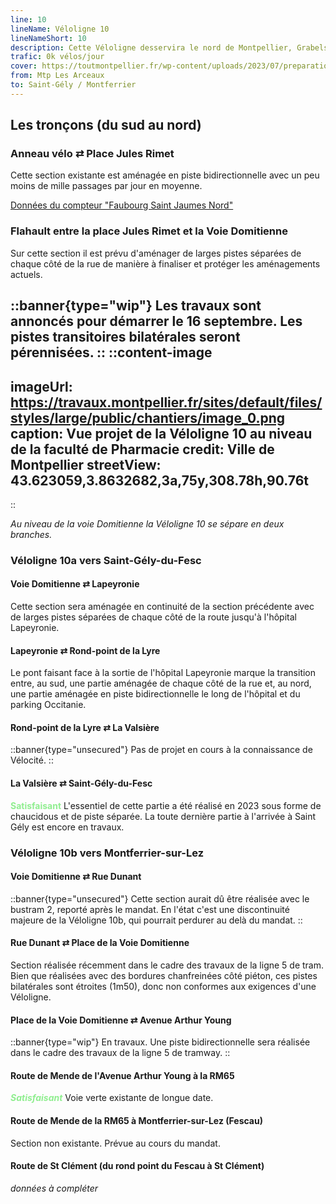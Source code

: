 ```yaml
---
line: 10
lineName: Véloligne 10
lineNameShort: 10
description: Cette Véloligne desservira le nord de Montpellier, Grabels (La Valsière), Saint-Gely-du-Fesc et Montferrier-sur-Lez.
trafic: 0k vélos/jour
cover: https://toutmontpellier.fr/wp-content/uploads/2023/07/preparation-des-travaux-pour-la-veloligne-10-installation-dun-collecteur-separatif-rue-charles-flahault.jpg
from: Mtp Les Arceaux
to: Saint-Gély / Montferrier
---
```


## Les tronçons (du sud au nord)

### Anneau vélo ⇄ Place Jules Rimet

Cette section existante est aménagée en piste bidirectionnelle avec un peu moins de mille passages par jour en moyenne.

<a href="https://compteurs.velocite-montpellier.fr/detail/saint-jaumes-nord">Données du compteur "Faubourg Saint Jaumes Nord"</a>

### Flahault entre la place Jules Rimet et la Voie Domitienne

Sur cette section il est prévu d'aménager de larges pistes séparées de chaque côté de la rue de manière à finaliser et protéger les aménagements actuels.

::banner{type="wip"}
Les travaux sont annoncés pour démarrer le 16 septembre. Les pistes transitoires bilatérales seront pérennisées.
::
::content-image
---
imageUrl: https://travaux.montpellier.fr/sites/default/files/styles/large/public/chantiers/image_0.png
caption: Vue projet de la Véloligne 10 au niveau de la faculté de Pharmacie
credit: Ville de Montpellier
streetView: 43.623059,3.8632682,3a,75y,308.78h,90.76t   
---
::

*Au niveau de la voie Domitienne la Véloligne 10 se sépare en deux branches.*

### Véloligne 10a vers Saint-Gély-du-Fesc

#### Voie Domitienne ⇄ Lapeyronie

Cette section sera aménagée en continuité de la section précédente avec de larges pistes séparées de chaque côté de la route jusqu'à l'hôpital Lapeyronie.

#### Lapeyronie ⇄ Rond-point de la Lyre

Le pont faisant face à la sortie de l'hôpital Lapeyronie marque la transition entre, au sud, une partie aménagée de chaque côté de la rue et, au nord, une partie aménagée en piste bidirectionnelle le long de l'hôpital et du parking Occitanie.

#### Rond-point de la Lyre ⇄ La Valsière

::banner{type="unsecured"}
Pas de projet en cours à la connaissance de Vélocité.
::

#### La Valsière ⇄ Saint-Gély-du-Fesc

<span style="color:lightgreen;font-weight:bold">Satisfaisant</span> 
L'essentiel de cette partie a été réalisé en 2023 sous forme de chaucidous et de piste séparée. La toute dernière partie à l'arrivée à Saint Gély est encore en travaux.



### Véloligne 10b vers Montferrier-sur-Lez

#### Voie Domitienne ⇄ Rue Dunant

::banner{type="unsecured"}
Cette section aurait dû être réalisée avec le bustram 2, reporté après le mandat. En l'état c'est une discontinuité majeure de la Véloligne 10b, qui pourrait perdurer au delà du mandat.
::

#### Rue Dunant ⇄ Place de la Voie Domitienne

Section réalisée récemment dans le cadre des travaux de la ligne 5 de tram. Bien que réalisées avec des bordures chanfreinées côté piéton, ces pistes bilatérales sont étroites (1m50), donc non conformes aux exigences d'une Véloligne.

#### Place de la Voie Domitienne ⇄ Avenue Arthur Young

::banner{type="wip"}
En travaux. Une piste bidirectionnelle sera réalisée dans le cadre des travaux de la ligne 5 de tramway.
::

#### Route de Mende de l'Avenue Arthur Young à la RM65

<span style="color:lightgreen;font-weight:bold;font-style:italic">Satisfaisant</span>
Voie verte existante de longue date.

#### Route de Mende de la RM65 à Montferrier-sur-Lez (Fescau)

Section non existante. Prévue au cours du mandat.

#### Route de St Clément (du rond point du Fescau à St Clément)

*données à compléter*